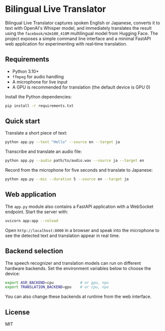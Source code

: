 # Bilingual Live Translator

Bilingual Live Translator captures spoken English or Japanese, converts it to text with OpenAI's Whisper model, and immediately translates the result using the `facebook/m2m100_418M` multilingual model from Hugging Face. The project exposes a simple command line interface and a minimal FastAPI web application for experimenting with real‑time translation.

## Requirements

* Python 3.10+
* `ffmpeg` for audio handling
* A microphone for live input
* A GPU is recommended for translation (the default device is GPU 0)

Install the Python dependencies:

```bash
pip install -r requirements.txt
```

## Quick start

Translate a short piece of text:

```bash
python app.py --text "Hello" --source en --target ja
```

Transcribe and translate an audio file:

```bash
python app.py --audio path/to/audio.wav --source ja --target en
```

Record from the microphone for five seconds and translate to Japanese:

```bash
python app.py --mic --duration 5 --source en --target ja
```

## Web application

The `app.py` module also contains a FastAPI application with a WebSocket endpoint. Start the server with:

```bash
uvicorn app:app --reload
```

Open `http://localhost:8000` in a browser and speak into the microphone to see the detected text and translation appear in real time.

## Backend selection

The speech recognizer and translation models can run on different hardware backends.
Set the environment variables below to choose the device:

```bash
export ASR_BACKEND=cpu            # or gpu, npu
export TRANSLATION_BACKEND=gpu    # or cpu, npu
```

You can also change these backends at runtime from the web interface.

## License

MIT

